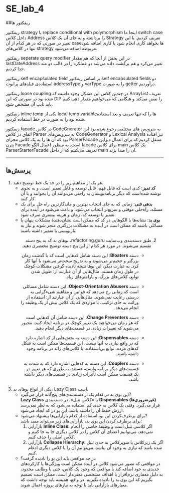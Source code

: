 
# SE_lab_4

##ریفکتور ها

ریفکتور strategy یا replace conditional with polymorphism
اینجا ما switch case داخل کلاس Address را برداشته و به جای آن یک کلاس Strategy تعریف کردیم. با این تغییر در صورتی که در هر کدام از آن caseها بخواهد کاری انجام شود یا کاری اضافه شود تنها در کلاس‌های strategy مربوطه اضافه می‌شود.



ریفکتور seperate query modifier
در این بخش از آنجا که هم مقدار lastDateAddress تغییر می‌کرد و هم برگشت داده می‌شد دو عملکرد را در قالب دو متد جدا کردیم.



ریفکتور self encapsulated field
بر اساس ریفکتور self encapsulated fields دو استفاده‌ی فیلد‌های پرایوت addressType و varType را به صورت getter درآوردیم.



ریفکتور loose coupling
در چندین کلاس این مشکل وجود داشت که ArrayList تعریف شده بود در صورتی که این DIP را نقض می‌کند و هنگامی که می‌خواهیم مقدار دهی کنیم باید تایپ آن مشخص شود.



ریفکتور inline temp
یکی از local temp variableها را که تنها تعریف و بعد استفاده شده بود را به صورت در خط استفاده کردیم.



ریفکتور facade
در کلاس CodeGnerator به سرویس های مختلفی رجوع شده بود این اتفاق در کلاس Parser به سرویس‌های CodeGenerator و Lexical Analysis نیز افتاده بود که آن ها را به یک کلاس مجزای ParserFacade منتقل کردیم که برای اعمال دیزاین پترن Facade است. به منظور اعمال الگو facade برای کلاس main بک کلاس ParserStarterFacade تعریف می‌کنیم که از داخل main آن را صدا بزند.

---

## پرسش‌ها

1. هر یک از مفاهیم زیر را در حد یک خط توضیح دهید.
     - **کد تمیز**: کدی است که قابل فهم، قابل توسعه و قابل تعمیر است، و به نحوی نوشته شده‌است که دیگر برنامه‌نویسان به راحتی می‌توانند آن را بخوانند و با آن کار کنند.
     - **بدهی فنی**: زمانی که به جای انتخاب بهترین و ماندگارترین راه حل برای یک مسئله، راه‌حلی موقتی و سریع‌تر انتخاب می‌شود، و باعث می‌شود در آینده برای تعمیر یا توسعه کد، زمان و هزینه بیشتری صرف شود.
     - **بوی بد**: نشانه‌ها یا الگوهایی در کد که ممکن است نشان‌دهندهٔ مشکلات پنهان یا مسائلی باشند که ممکن است در آینده به مشکلات بزرگتری منجر شوند و نیاز به بازنویسی یا تعمیر داشته باشند.

<div dir="rtl">
     
2. طبق دسته‌بندی وب‌سایت refactoring.guru، بوهای بد کد به پنج دسته تقسیم می‌شوند. در مورد هر کدام از این پنج دسته توضیح مختصری دهید.
     - دسته **Bloaters**: این دسته شامل کدهایی است که با گذشت زمان بزرگتر و حجیم‌تر می‌شوند و به تدریج سخت‌تر می‌شود با آنها کار کرد. به عبارت دیگر، این بوها نتیجهٔ نادیده گرفتن مشکلات کوچک در طول زمان هستند. مثال‌هایی از آن عبارتند از: طویل شدن توابع، کلاس‌های بزرگ، و پارامترهای زیاد.
     - دسته **Object-Orientation Abusers**: این دسته شامل مسائلی است که زمانی رخ می‌دهد که قوانین و مفاهیم شیءگرایی به درستی رعایت نمی‌شوند. مثال‌هایی از آن عبارتند از: استفاده از وراثت به جای ترکیب، یا مواردی که یک کلاس بیش از یک وظیفه را انجام می‌دهد.
     - دسته **Change Preventers**: این دسته شامل آن کدهایی است که هر زمان می‌خواهید یک تغییر کوچک در برنامه ایجاد کنید، مجبور می‌شوید که تغییرات زیادی در قسمت‌های دیگر انجام دهید.
     - دسته **Dispensables**: این دسته به بخش‌هایی از کد اشاره دارد که در واقع نیازی به آنها نیست. این قسمت‌ها ممکن است به شکل کدهای مرده، توابع بی‌استفاده، یا کلاس‌های زائد در برنامه وجود داشته باشند.
         
     - دسته **Couplers**: این دسته به کدهایی اشاره دارد که به شدت به قسمت‌های دیگر برنامه وابسته هستند، به طوری که هر تغییر در یک قسمت ممکن است تأثیرات زیادی در قسمت‌های دیگر داشته باشد.

</div>



3. یکی از انواع بوهای بد، Lazy Class است.
    - این بوی بد در کدام یک از دسته‌بندی‌های پنج‌گانه قرار می‌گیرد?<br>
    **Lazy Class** یا «کلاس تنبل»، در دسته‌بندی **Dispensables (غیرضروری‌ها)** قرار می‌گیرد. وقتی یک کلاس به حدی کم استفاده می‌شود که به نظر نمی‌رسد ارزش حفظ آن را داشته باشد، این بو در کد ایجاد می‌شود.
    - برای برطرف‌کردن این بو، استفاده از کدام بازآرایی‌ها پیشنهاد می‌شود?<br>
    برای برطرف کردن این بوی بد، بازآرایی‌های زیر می‌تواند مفید باشد:
         1. بازآرایی **Inline Class**: اگر کلاسی  تنبل است و وظیفهٔ خاصی را انجام نمی‌دهد، می‌توانیم اعضای آن کلاس را در کلاس دیگری جا به جا کنیم و کلاس اصلی را حذف کنیم.
         2. بازآرایی **Collapse Hierarchy**: اگر یک زیرکلاس یا سوپرکلاس به حدی تنبل شده باشد که نیازی به وجود آن نباشد، می‌توانیم آن را با کلاس دیگری ادغام کنیم.
    - در چه مواقعی باید این بو را نادیده گرفت؟<br>
    در مواقعی که تصور می‌شود کلاس در آینده ممکن است ویژگی‌ها یا کارکردهای جدیدی به خود اضافه کند یا مواقعی که وجود یک کلاس، حتی با وظایف محدود، به دلیل معماری نرم‌افزار یا اهداف مشخصی معنی‌دار است، ممکن است تصمیم بگیریم که این بوی بد را نادیده بگیریم. در واقع، همیشه باید توجه داشت که معیارهای بازآرایی باید با توجه به نیازهای پروژه اعمال شوند.
